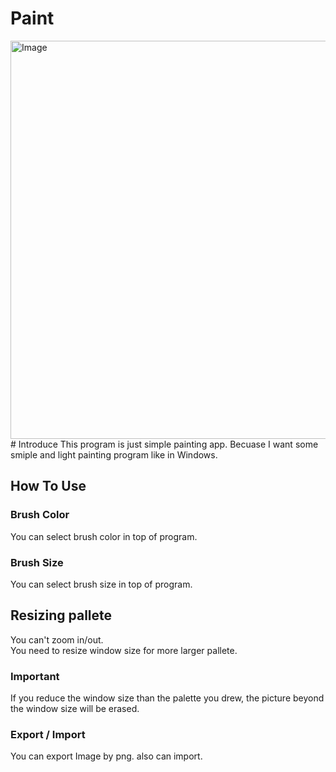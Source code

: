 # Paint
<img width="828" height="637" alt="Image" src="https://github.com/user-attachments/assets/769ba5e7-f948-4a3a-9720-629b07768c60" />
# Introduce
This program is just simple painting app.  
Becuase I want some smiple and light painting program like in Windows.

## How To Use
### Brush Color
You can select brush color in top of program.
### Brush Size
You can select brush size in top of program.

## Resizing pallete
You can't zoom in/out.  
You need to resize window size for more larger pallete.  

### Important
If you reduce the window size than the palette you drew, the picture beyond the window size will be erased.

### Export / Import
You can export Image by png. also can import.
